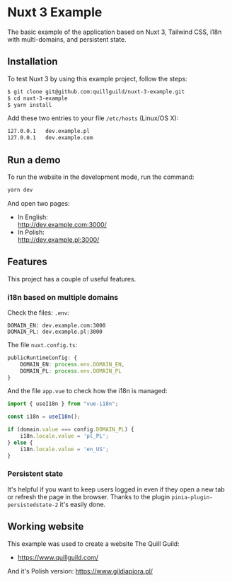 # Nuxt 3 Example
The basic example of the application based on Nuxt 3, Tailwind CSS, i18n with multi-domains, and persistent state.

## Installation

To test Nuxt 3 by using this example project, follow the steps:
```bash
$ git clone git@github.com:quillguild/nuxt-3-example.git
$ cd nuxt-3-example
$ yarn install
```

Add these two entries to your file `/etc/hosts` (Linux/OS X):

```bash
127.0.0.1	dev.example.pl
127.0.0.1	dev.example.com
```

## Run a demo
To run the website in the development mode, run the command:

```bash
yarn dev
```

And open two pages:
- In English: \
http://dev.example.com:3000/
- In Polish:\
http://dev.example.pl:3000/


## Features

This project has a couple of useful features.

### i18n based on multiple domains

Check the files: `.env`:

```
DOMAIN_EN: dev.example.com:3000
DOMAIN_PL: dev.example.pl:3000
```

The file `nuxt.config.ts`:

```ts
publicRuntimeConfig: {
    DOMAIN_EN: process.env.DOMAIN_EN,
    DOMAIN_PL: process.env.DOMAIN_PL
}
```

And the file `app.vue` to check how the i18n is managed:

```js
import { useI18n } from "vue-i18n";

const i18n = useI18n();

if (domain.value === config.DOMAIN_PL) {
    i18n.locale.value = 'pl_PL';
} else {
    i18n.locale.value = 'en_US';
}
```

### Persistent state

It's helpful if you want to keep users logged in even if they open a new tab or refresh the page in the browser. Thanks to the plugin `pinia-plugin-persistedstate-2` it's easily done.

## Working website

This example was used to create a website The Quill Guild:
- https://www.quillguild.com/

And it's Polish version: https://www.gildiapiora.pl/